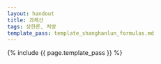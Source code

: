 ```yaml
---
layout: handout
title: 과체산
tags: 상한론, 처방
template_pass: template_shanghanlun_formulas.md
---
```



{% include {{ page.template_pass }} %}